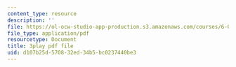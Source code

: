 ```yaml
---
content_type: resource
description: ''
file: https://ol-ocw-studio-app-production.s3.amazonaws.com/courses/6-01sc-introduction-to-electrical-engineering-and-computer-science-i-spring-2011/d107b25d570832ed34b5bc0237440be3_O6HHjiNKsco.pdf
file_type: application/pdf
resourcetype: Document
title: 3play pdf file
uid: d107b25d-5708-32ed-34b5-bc0237440be3
---
```


